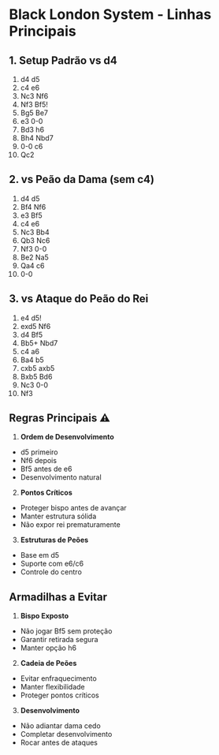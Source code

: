 # Black London System - Linhas Principais

## 1. Setup Padrão vs d4

1. d4 d5
2. c4 e6
3. Nc3 Nf6
4. Nf3 Bf5!
5. Bg5 Be7
6. e3 0-0
7. Bd3 h6
8. Bh4 Nbd7
9. 0-0 c6
10. Qc2

## 2. vs Peão da Dama (sem c4)

1. d4 d5
2. Bf4 Nf6
3. e3 Bf5
4. c4 e6
5. Nc3 Bb4
6. Qb3 Nc6
7. Nf3 0-0
8. Be2 Na5
9. Qa4 c6
10. 0-0

## 3. vs Ataque do Peão do Rei

1. e4 d5!
2. exd5 Nf6
3. d4 Bf5
4. Bb5+ Nbd7
5. c4 a6
6. Ba4 b5
7. cxb5 axb5
8. Bxb5 Bd6
9. Nc3 0-0
10. Nf3

## Regras Principais ⚠️

1. **Ordem de Desenvolvimento**

- d5 primeiro
- Nf6 depois
- Bf5 antes de e6
- Desenvolvimento natural

2. **Pontos Críticos**

- Proteger bispo antes de avançar
- Manter estrutura sólida
- Não expor rei prematuramente

3. **Estruturas de Peões**

- Base em d5
- Suporte com e6/c6
- Controle do centro

## Armadilhas a Evitar

1. **Bispo Exposto**

- Não jogar Bf5 sem proteção
- Garantir retirada segura
- Manter opção h6

2. **Cadeia de Peões**

- Evitar enfraquecimento
- Manter flexibilidade
- Proteger pontos críticos

3. **Desenvolvimento**

- Não adiantar dama cedo
- Completar desenvolvimento
- Rocar antes de ataques

